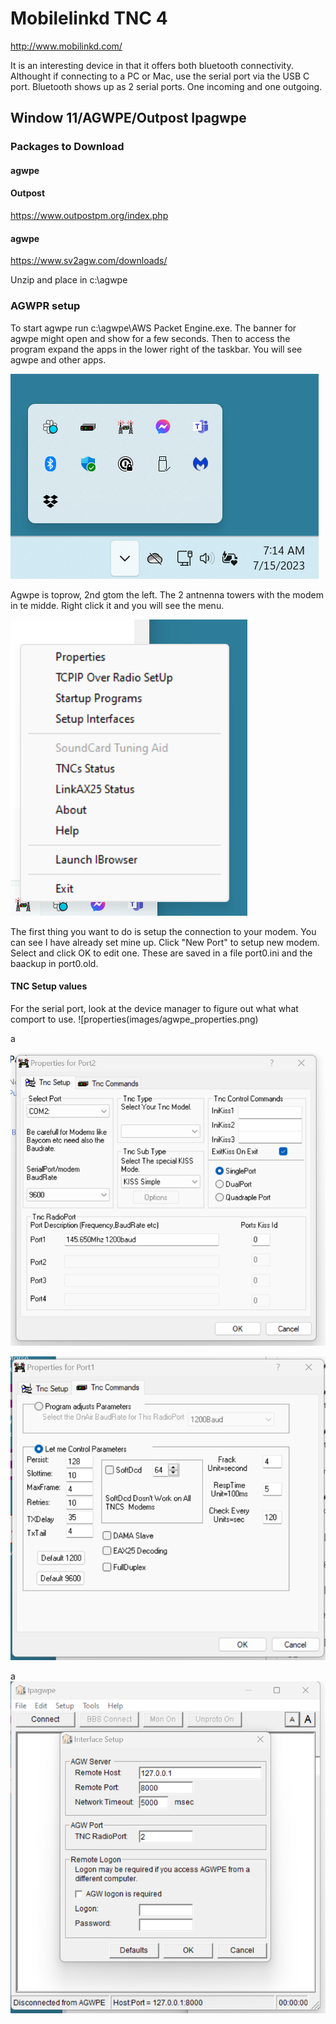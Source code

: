 # Mobilelinkd TNC 4
http://www.mobilinkd.com/

It is an interesting device in that it offers both bluetooth connectivity. Althought if connecting to a PC or Mac, use the serial port via the USB C port.  Bluetooth shows up as 2 serial ports.  One incoming and one outgoing.

## Window 11/AGWPE/Outpost Ipagwpe
### Packages to Download

#### agwpe

#### Outpost
https://www.outpostpm.org/index.php

#### agwpe
https://www.sv2agw.com/downloads/

Unzip and place in c:\agwpe

### AGWPR setup
To start agwpe run c:\agwpe\AWS Packet Engine.exe.  The banner for agwpe might open and show for a few seconds. Then to access the program expand the apps in the lower right of the taskbar. You will see agwpe and other apps.

![icon pane](images/App_list2.png)

Agwpe is toprow, 2nd gtom the left.  The 2 antnenna towers with the modem in te midde. Right click it and you will see the menu.

![menu](images/agwpemenu.png)

The first thing you want to do is setup the connection to your modem. You can see I have already set mine up. Click "New Port" to setup  new modem.  Select and click OK to edit one. These are saved in a file port0.ini and the baackup in port0.old.

#### TNC Setup values
For the serial port, look at the device manager to figure out what what comport to use.
![properties(images/agwpe_properties.png)

a


![portsetup](images/agwpe_portsetup.png)

![tnc commands](images/agwpe_tnc_commands.png)

a
![outpost setup](images/outpost-setup.png)

